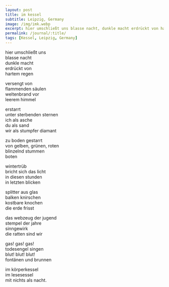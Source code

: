 ```yaml
---
layout: post
title: im kessel
subtitle: Leipzig, Germany
image: /img/imk.webp
excerpt: hier umschließt uns blasse nacht, dunkle macht erdrückt von hartem regen, versengt von flammenden säulen, weltenbrand vor leerem himmel ...
permalink: /journal/:title/
tags: [Kessel, Leipzig, Germany]
---
```

hier umschließt uns  
blasse nacht  
dunkle macht  
erdrückt von  
hartem regen

versengt von  
flammenden säulen  
weltenbrand vor  
leerem himmel

erstarrt  
unter sterbenden sternen  
ich als asche  
du als sand  
wir als stumpfer diamant

zu boden gestarrt  
von gelben, grünen, roten  
blinzelnd stummen  
boten

wintertrüb  
bricht sich das licht  
in diesen stunden  
in letzten blicken

splitter aus glas  
balken knirschen  
kostbare knochen  
die erde frisst

das webzeug der jugend  
stempel der jahre  
sinngewirk  
die ratten sind wir

gas! gas! gas!  
todesengel singen  
blut! blut! blut!  
fontänen und brunnen

im körperkessel  
im lesesessel  
mit nichts als nacht.